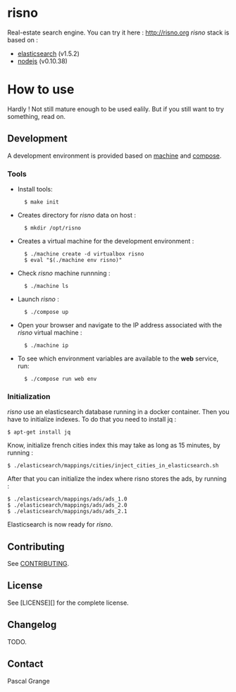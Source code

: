 risno
=====

Real-estate search engine. You can try it here : http://risno.org
*risno* stack is based on :

* [elasticsearch][] (v1.5.2)
* [nodejs][] (v0.10.38)


# How to use

Hardly ! Not still mature enough to be used ealily. But if you still want to try something, read on.

## Development

A development environment is provided based on [machine][] and [compose][].

### Tools

* Install tools:

        $ make init

* Creates directory for *risno* data on host :

        $ mkdir /opt/risno

* Creates a virtual machine for the development environment :

        $ ./machine create -d virtualbox risno
        $ eval "$(./machine env risno)"

* Check *risno* machine runnning :

        $ ./machine ls

* Launch *risno* :

        $ ./compose up

* Open your browser and navigate to the IP address associated with the *risno* virtual machine :

        $ ./machine ip

* To see which environment variables are available to the **web** service, run:

        $ ./compose run web env


### Initialization

*risno* use an elasticsearch database running in a docker container.
Then you have to initialize indexes. To do that you need to install jq :

    $ apt-get install jq

Know, initialize french cities index this may take as long as 15 minutes, by running :

    $ ./elasticsearch/mappings/cities/inject_cities_in_elasticsearch.sh

After that you can initialize the index where risno stores the ads, by running :

    $ ./elasticsearch/mappings/ads/ads_1.0
    $ ./elasticsearch/mappings/ads/ads_2.0
    $ ./elasticsearch/mappings/ads/ads_2.1

Elasticsearch is now ready for *risno*.



## Contributing

See [CONTRIBUTING](CONTRIBUTING.md).


## License

See [LICENSE][] for the complete license.


## Changelog

TODO.


## Contact

Pascal Grange


[elasticsearch]: https://www.elastic.co
[nodejs]: https://nodejs.org

[machine]: https://github.com/docker/machine
[compose]: https://github.com/docker/compose
